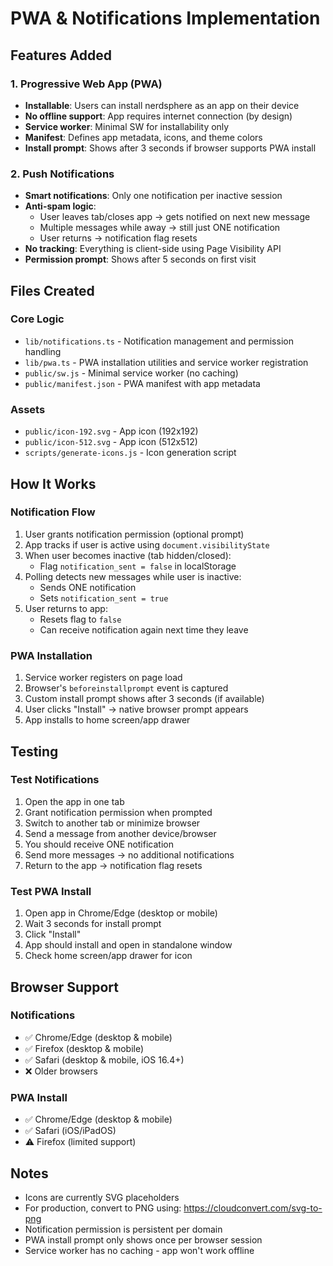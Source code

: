 # PWA & Notifications Implementation

## Features Added

### 1. Progressive Web App (PWA)
- **Installable**: Users can install nerdsphere as an app on their device
- **No offline support**: App requires internet connection (by design)
- **Service worker**: Minimal SW for installability only
- **Manifest**: Defines app metadata, icons, and theme colors
- **Install prompt**: Shows after 3 seconds if browser supports PWA install

### 2. Push Notifications
- **Smart notifications**: Only one notification per inactive session
- **Anti-spam logic**: 
  - User leaves tab/closes app → gets notified on next new message
  - Multiple messages while away → still just ONE notification
  - User returns → notification flag resets
- **No tracking**: Everything is client-side using Page Visibility API
- **Permission prompt**: Shows after 5 seconds on first visit

## Files Created

### Core Logic
- `lib/notifications.ts` - Notification management and permission handling
- `lib/pwa.ts` - PWA installation utilities and service worker registration
- `public/sw.js` - Minimal service worker (no caching)
- `public/manifest.json` - PWA manifest with app metadata

### Assets
- `public/icon-192.svg` - App icon (192x192)
- `public/icon-512.svg` - App icon (512x512)
- `scripts/generate-icons.js` - Icon generation script

## How It Works

### Notification Flow
1. User grants notification permission (optional prompt)
2. App tracks if user is active using `document.visibilityState`
3. When user becomes inactive (tab hidden/closed):
   - Flag `notification_sent = false` in localStorage
4. Polling detects new messages while user is inactive:
   - Sends ONE notification
   - Sets `notification_sent = true`
5. User returns to app:
   - Resets flag to `false`
   - Can receive notification again next time they leave

### PWA Installation
1. Service worker registers on page load
2. Browser's `beforeinstallprompt` event is captured
3. Custom install prompt shows after 3 seconds (if available)
4. User clicks "Install" → native browser prompt appears
5. App installs to home screen/app drawer

## Testing

### Test Notifications
1. Open the app in one tab
2. Grant notification permission when prompted
3. Switch to another tab or minimize browser
4. Send a message from another device/browser
5. You should receive ONE notification
6. Send more messages → no additional notifications
7. Return to the app → notification flag resets

### Test PWA Install
1. Open app in Chrome/Edge (desktop or mobile)
2. Wait 3 seconds for install prompt
3. Click "Install"
4. App should install and open in standalone window
5. Check home screen/app drawer for icon

## Browser Support

### Notifications
- ✅ Chrome/Edge (desktop & mobile)
- ✅ Firefox (desktop & mobile)
- ✅ Safari (desktop & mobile, iOS 16.4+)
- ❌ Older browsers

### PWA Install
- ✅ Chrome/Edge (desktop & mobile)
- ✅ Safari (iOS/iPadOS)
- ⚠️ Firefox (limited support)

## Notes

- Icons are currently SVG placeholders
- For production, convert to PNG using: https://cloudconvert.com/svg-to-png
- Notification permission is persistent per domain
- PWA install prompt only shows once per browser session
- Service worker has no caching - app won't work offline

